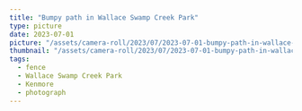 ```yaml
---
title: "Bumpy path in Wallace Swamp Creek Park"
type: picture
date: 2023-07-01
picture: "/assets/camera-roll/2023/07/2023-07-01-bumpy-path-in-wallace-swamp-creek-park/20230702_021923910_iOS.jpg"
thumbnail: "/assets/camera-roll/2023/07/2023-07-01-bumpy-path-in-wallace-swamp-creek-park/20230702_021923910_iOS-thumbnail.jpg"
tags:
  - fence
  - Wallace Swamp Creek Park
  - Kenmore
  - photograph
---
```

